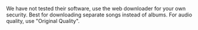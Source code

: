 We have not tested their software, use the web downloader for your own security. Best for downloading separate songs instead of albums. For audio quality, use "Original Quality".